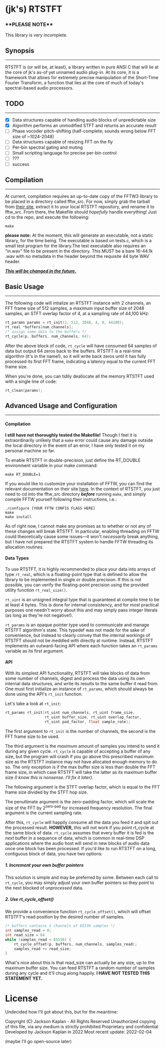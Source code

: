 # (jk's) RTSTFT

### \*\***PLEASE NOTE**\*\*
This library is very incomplete.

## Synopsis
-----

RTSTFT is (or will be, at least), a library written in pure ANSI C that will lie at the core of jk's as-of yet unnamed audio plug-in. At its core, it is a framework that allows for extremely precise manipulation of the Short-Time Fourier Transform, a function that lies at the core of much of today's spectral-based audio processors. 

## TODO
-----
- [x] Data structures capable of handling audio blocks of unpredictable size
- [x] Algorithm performs an unmodified STFT and returns an accurate result
- [ ] Phase vocoder pitch-shifting (half-complete; sounds wrong below FFT size of ~1024-2048)
- [ ] Data structures capable of resizing FFT on the fly
- [ ] Per-bin spectral gating and muting
- [ ] Small scripting language for precise per-bin control
- [ ] ???
- [ ] success

## Compilation
-----

At current, compilation requires an up-to-date copy of the FFTW3 library to be placed in a directory called fftw_src. For now, simply grab the tarball from [their site](https://www.fftw.org/download.html),
extract it to your local RTSTFT repository, and rename it to fftw_src. From there, the Makefile should *hopefully* handle everything! Just cd to the repo, and execute the following:

```make
make
```

**please note:**
At the moment, this will generate an executable, not a static library, for the time being. The executable is based on tests.c, which is a small test program for the library.The test executable also requires an "in.wav" file to be present in the directory. This MUST be a bare 16-44.1k .wav with no metadata in the header beyond the requisite 44 byte WAV header. 

<span style="text-decoration: underline">_**This will be changed in the future.**_</span>

## Basic Usage
-----

The following code will intialize an RTSTFT instance with 2 channels, an FFT frame size of 512 samples, a maximum input buffer size of 2048 samples, an STFT overlap factor of 4, at a sampling rate of 44,100 kHz:


```c
rt_params params = rt_init(2, 512, 2048, 4, 0, 44100);
rt_real *buffers[num_channels];
/* assign some data to the buffers */
rt_cycle(p, buffers, num_channels, 64);

```
After the above block of code, `rt_cycle` will have consumed 64 samples of data but output 64 zeros back to the buffers. RTSTFT is a real-time algorithm (it's in the name!), so it will write back zeros until it has fully processed its first FFT frame, indicating a latency equal to the current FFT frame size.

When you're done, you can tidily deallocate all the memory RTSTFT used with a single line of code:
```c
rt_clean(params);
```

## Advanced Usage and Configuration
-----

#### Compilation

**I still have not thoroughly tested the Makefile!** Though I feel it is extraordinarily unlikely that a `make` error could cause any damage outside the local directory in the event of an error, I have only tested it on my personal machine so far.

To enable RTSTFT in double-precision, just define the RT_DOUBLE environment variable in your make command:
```make
make RT_DOUBLE=1
```

If you would like to customize your installation of FFTW, you can find the relevant documentation on their site [here](https://www.fftw.org/fftw3_doc/Installation-and-Customization.html). In the context of RTSTFT, you just need to cd into the fftw_src directory *__before__* running `make`, and simply compile FFTW yourself following their instructions, i.e.:
```make
./configure [YOUR FFTW CONFIG FLAGS HERE]
make
make install
```
As of right now, I cannot make any promises as to whether or not any of these changes will break RTSTFT. In particular, enabling threading on FFTW could theoretically cause some issues––it won't *necessarily* break anything, but I have not prepared the RTSTFT system to handle FFTW threading its allocation routines.

#### Data Types
To use RTSTFT, it is highly recommended to place your data into arrays of type `rt_real`, which is a floating-point type that is defined to allow the library to be implemented in single or double precision. If this is not possible, you can verify the floating-point precision using the provided utility function `rt_real_size()`.

`rt_uint` is an unsigned integral type that is guaranteed at compile time to be at least 4 bytes. This is done for internal consistency, and for most practical purposes one needn't worry about this and may simply pass integer literals (as long as they're not negative!).

`rt_params` is an opaque pointer type used to communicate and manage RTSTFT algorithm's state. This typedef was not made for the sake of convenience, but instead to clearly convey that the internal workings of RTSTFT should not be meddled with directly at runtime. Instead, RTSTFT implements an outward-facing API where each function takes an `rt_params` variable as its first argument.

#### API
With its simplest API functionality, RTSTFT will take blocks of data from some number of channels, digest and process the data using its own internal data structures, and write its results to the same buffer it read from. One must first initialize an instance of `rt_params`, which should always be done using the API's `rt_init` function.

Let's take a look at `rt_init`:
```c
rt_params rt_init(rt_uint num_channels, rt_uint frame_size, 
                  rt_uint buffer_size, rt_uint overlap_factor, 
                  rt_uint pad_factor, float sample_rate);
```

The first argument to `rt_init` is the number of channels, the second is the FFT frame size to be used.

The third argument is the *maximum* amount of samples you intend to send it during any given cycle. `rt_cycle` is capable of accepting a buffer of any size, but the program will crash if you go above this prescribed maximum size as the RTSTFT instance may not have allocated enough memory to do so. The only exception is if the max buffer size is less than double the FFT frame size, in which case RTSTFT will take the latter as its maximum buffer size *(I know this is nonsense. I'll fix it later)*.



The following argument is the STFT overlap factor, which is equal to the FFT frame size divided by the STFT hop size. 

The penultimate argument is the zero-padding factor, which will scale the size of the FFT by 2<sup>zero-pad</sup> for increased frequency resolution. The final argument is the current sampling rate.

After this, `rt_cycle` will happily consume all the data you feed it and spit out the processed result. **HOWEVER,** this will not work if you point rt_cycle at the same block of data. `rt_cycle` assumes that every buffer it is fed is the *next* buffer in a sequence of data, which is common in real-time DSP applications where the audio host will send in new blocks of audio data once one block has been processed. If you'd like to run RTSTFT on a long, contiguous block of data, you have two options:

##### 1. Increment your own buffer pointers

This solution is simple and may be preferred by some. Between each call to `rt_cycle`, you may simply adjust your own buffer pointers so they point to the next blocked of *unprocessed* data.


##### 2. Use rt_cycle_offset()

We provide a convenience function `rt_cycle_offset()`, which will offset RTSTFT's read position by the desired number of samples.

```c
/* buffers contains 2 channels of 65536 samples */
int samples_read = 0;
int read_size = 64
while (samples_read < 65536) {
    rt_cycle_offset(p, buffers, num_channels, samples_read);
    samples_read += read_size;
}
```

What's nice about this is that read_size can actually be any size, up to the maximum buffer size. You can feed RTSTFT a random number of samples during any cycle and it'll chug along happily. **I HAVE NOT TESTED THIS STATEMENT YET.**

# License

Undecided how I'll got about this, but for the meantime:

Copyright (C) Jackson Kaplan - All Rights Reserved
Unauthorized copying of this file, via any medium is strictly prohibited
Proprietary and confidential
Developed by Jackson Kaplan in 2022
Most recent update: 2022-02-04


(maybe I'll go open-source later)



